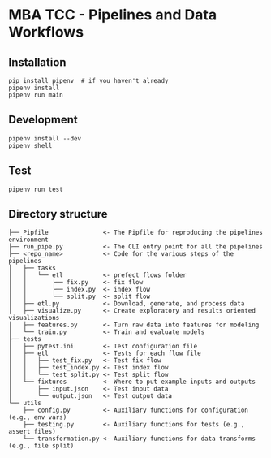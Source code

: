 # MBA TCC - Pipelines and Data Workflows

## Installation

    pip install pipenv  # if you haven't already
    pipenv install
    pipenv run main

## Development

    pipenv install --dev
    pipenv shell

## Test

    pipenv run test

## Directory structure

    ├── Pipfile               <- The Pipfile for reproducing the pipelines environment
    ├── run_pipe.py           <- The CLI entry point for all the pipelines
    ├── <repo_name>           <- Code for the various steps of the pipelines
    │   ├── tasks
    │   │   └── etl           <- prefect flows folder
    │   │       ├── fix.py    <- fix flow
    │   │       ├── index.py  <- index flow
    │   │       └── split.py  <- split flow
    │   ├── etl.py            <- Download, generate, and process data
    │   ├── visualize.py      <- Create exploratory and results oriented visualizations
    │   ├── features.py       <- Turn raw data into features for modeling
    │   └── train.py          <- Train and evaluate models
    ├── tests
    │   ├── pytest.ini        <- Test configuration file
    │   ├── etl               <- Tests for each flow file
    │   │   ├── test_fix.py   <- Test fix flow
    │   │   ├── test_index.py <- Test index flow
    │   │   └── test_split.py <- Test split flow
    │   └── fixtures          <- Where to put example inputs and outputs
    │       ├── input.json    <- Test input data
    │       └── output.json   <- Test output data
    └── utils
        ├── config.py         <- Auxiliary functions for configuration (e.g., env vars)
        ├── testing.py        <- Auxiliary functions for tests (e.g., assert files)
        └── transformation.py <- Auxiliary functions for data transforms (e.g., file split)
